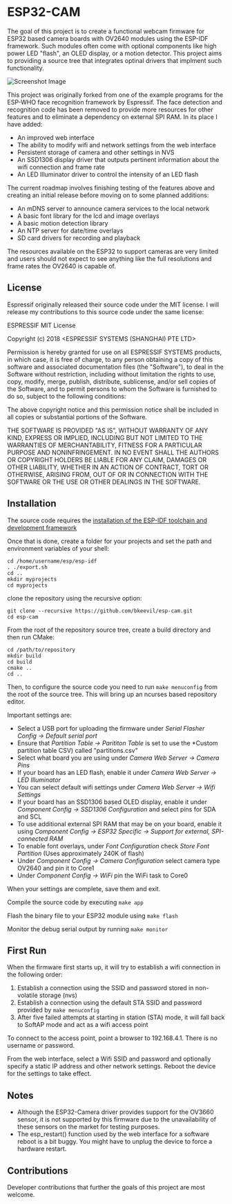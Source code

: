 # ESP32-CAM

The goal of this project is to create a functional webcam firmware for ESP32 based camera boards with OV2640 modules using the ESP-IDF framework. Such modules often come with optional components like high power LED "flash", an OLED display, or a motion detector. This project aims to providing a source tree that integrates optinal drivers that implment such functionality.

![Screenshot Image](/images/screenshot.png "Screenshot")

This project was originally forked from one of the example programs for the ESP-WHO face recognition framework by Espressif. The face detection and recognition code has been removed to provide more resources for other features and to eliminate a dependency on external SPI RAM. In its place I have added:

* An improved web interface
* The ability to modify wifi and network settings from the web interface
* Persistent storage of camera and other settings in NVS
* An SSD1306 display driver that outputs pertinent information about the wifi connection and frame rate
* An LED Illuminator driver to control the intensity of an LED flash

The current roadmap involves finishing testing of the features above and creating an initial release before moving on to some planned additions:

* An mDNS server to announce camera services to the local network
* A basic font library for the lcd and image overlays
* A basic motion detection library
* An NTP server for date/time overlays
* SD card drivers for recording and playback

The resources available on the ESP32 to support cameras are very limited and users should not expect to see anything like the full resolutions and frame rates the OV2640 is capable of.

## License

Espressif originally released their source code under the MIT license. I will release my contributions to this source code under the same license:

 ESPRESSIF MIT License
 
 Copyright (c) 2018 <ESPRESSIF SYSTEMS (SHANGHAI) PTE LTD>
 
 Permission is hereby granted for use on all ESPRESSIF SYSTEMS products, in which case,
 it is free of charge, to any person obtaining a copy of this software and associated
 documentation files (the "Software"), to deal in the Software without restriction, including
 without limitation the rights to use, copy, modify, merge, publish, distribute, sublicense,
 and/or sell copies of the Software, and to permit persons to whom the Software is furnished
 to do so, subject to the following conditions:
 
 The above copyright notice and this permission notice shall be included in all copies or
 substantial portions of the Software.
 
 THE SOFTWARE IS PROVIDED "AS IS", WITHOUT WARRANTY OF ANY KIND, EXPRESS OR
 IMPLIED, INCLUDING BUT NOT LIMITED TO THE WARRANTIES OF MERCHANTABILITY, FITNESS
 FOR A PARTICULAR PURPOSE AND NONINFRINGEMENT. IN NO EVENT SHALL THE AUTHORS OR
 COPYRIGHT HOLDERS BE LIABLE FOR ANY CLAIM, DAMAGES OR OTHER LIABILITY, WHETHER
 IN AN ACTION OF CONTRACT, TORT OR OTHERWISE, ARISING FROM, OUT OF OR IN
 CONNECTION WITH THE SOFTWARE OR THE USE OR OTHER DEALINGS IN THE SOFTWARE.

## Installation

The source code requires the [installation of the ESP-IDF toolchain and development framework](https://docs.espressif.com/projects/esp-idf/en/stable/get-started/index.html)

Once that is done, create a folder for your projects and set the path and environment variables of your shell:

```
cd /home/username/esp/esp-idf
. ./export.sh
cd ..
mkdir myprojects
cd myprojects
```

clone the repository using the recursive option:

```
git clone --recursive https://github.com/bkeevil/esp-cam.git
cd esp-cam
```  

From the root of the repository source tree, create a build directory and then run CMake:

```
cd /path/to/repository
mkdir build
cd build
cmake ..
cd ..
```

Then, to configure the source code you need to run `make menuconfig` from the root of the source tree. This will bring up an ncurses based repository editor.

Important settings are:

- Select a USB port for uploading the firmware under *Serial Flasher Config -> Default serial port*
- Ensure that *Partition Table -> Parititon Table* is set to use the *Custom partition table CSV) called "partitions.csv"
- Select what board you are using under *Camera Web Server -> Camera Pins*
- If your board has an LED flash, enable it under *Camera Web Server -> LED Illuminator*
- You can select default wifi settings under *Camera Web Server -> Wifi Settings*
- If your board has an SSD1306 based OLED display, enable it under *Component Config -> SSD1306 Configuration* and select pins for SDA and SCL
- To use additional external SPI RAM that may be on your board, enable it using *Component Config -> ESP32 Specific -> Support for external, SPI-connected RAM*
- To enable font overlays, under *Font Configuration* check *Store Font Partition* (Uses approximately 240K of flash)
- Under *Component Config -> Camera Configuration* select camera type OV2640 and pin it to Core1
- Under *Component Config -> WiFi* pin the WiFi task to Core0

When your settings are complete, save them and exit.

Compile the source code by executing `make app`

Flash the binary file to your ESP32 module using `make flash` 

Monitor the debug serial output by running `make monitor`

## First Run

When the firmware first starts up, it will try to establish a wifi connection in the following order:

1. Establish a connection using the SSID and password stored in non-volatile storage (nvs)
2. Establish a connection using the default STA SSID and password provided by `make menuconfig`
3. After five failed attempts at starting in station (STA) mode, it will fall back to SoftAP mode and act as a wifi access point

To connect to the access point, point a browser to 192.168.4.1. There is no username or password.

From the web interface, select a Wifi SSID and password and optionally specify a static IP address and other network settings. Reboot the device for the settings to take effect.

## Notes

- Although the ESP32-Camera driver provides support for the OV3660 sensor, it is not supported by this firmware due to the unavailability of these sensors on the market for testing purposes.
- The esp_restart() function used by the web interface for a software reboot is a bit buggy. You might have to unplug the device to force a hardware restart.

## Contributions 

Developer contributions that further the goals of this project are most welcome.
